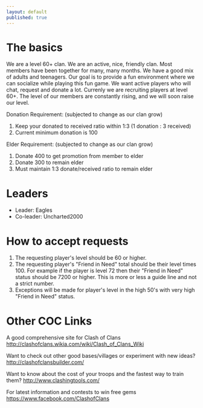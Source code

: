 ```yaml
---
layout: default
published: true
---
```


# The basics

We are a level 60+ clan. We are an active, nice, friendly clan.  Most members have been together for many, many months. We have a good mix of adults and teenagers. Our goal is to provide a fun environment where we can socialize while playing this fun game. We want active players who will chat, request and donate a lot. Currenly we are recruiting players at level 60+. The level of our members are constantly rising, and we will soon raise our level.

Donation Requirement: (subjected to change as our clan grow)

1. Keep your donated to received ratio within 1:3 (1 donation : 3 received)
2. Current minimum donation is 100

Elder Requirement:  (subjected to change as our clan grow)

1. Donate 400 to get promotion from member to elder
2. Donate 300 to remain elder
3. Must maintain 1:3 donate/received ratio to remain elder

# Leaders

- Leader:    Eagles
- Co-leader: Uncharted2000

# How to accept requests

1. The requesting player's level should be 60 or higher.
2. The requesting player's "Friend in Need" total should be their level times 100. For example if the player is level 72 then their "Friend in Need" status should be 7200 or higher.  This is more or less a guide line and not a strict number.
3. Exceptions will be made for player's level in the high 50's with very high "Friend in Need" status.

# Other COC Links

A good comprehensive site for Clash of Clans
http://clashofclans.wikia.com/wiki/Clash_of_Clans_Wiki

Want to check out other good bases/villages or experiment with new ideas?
http://clashofclansbuilder.com/

Want to know about the cost of your troops and the fastest way to train them?
http://www.clashingtools.com/

For latest information and contests to win free gems
https://www.facebook.com/ClashofClans
